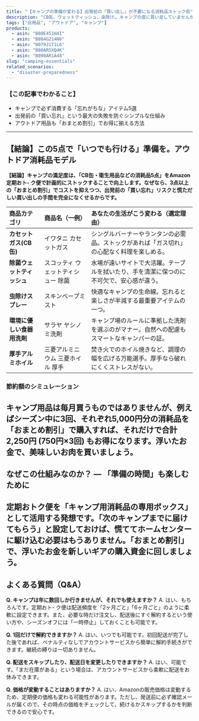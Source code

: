 ```yaml
---
title: "【キャンプの準備が変わる】出発前の「買い出し」が不要になる消耗品ストック術"
description: "CB缶、ウェットティッシュ、虫除け… キャンプの度に買い足していませんか？定期おト- ク便で「アウトドア消耗品」を計画的にストックし、出発前の慌ただしさを解消する新常識を提案します。"
tags: ["日用品", "アウトドア", "キャンプ"]
products:
  - asin: "B00E451H4I"
  - asin: "B084G214N6"
  - asin: "B079J1T1L6"
  - asin: "B00AR5XQ4K"
  - asin: "B000AR1A48"
slug: "camping-essentials"
related_scenarios:
  - "disaster-preparedness"
---
```

### 【この記事でわかること】
- キャンプで必ず消費する「忘れがちな」アイテム5選
- 出発前の「買い忘れ」という最大の失敗を防ぐシンプルな仕組み
- アウトドア用品も「おまとめ割引」でお得に揃える方法
---
## 【結論】この5点で「いつでも行ける」準備を。アウトドア消耗品モデル
**【結論】キャンプの満足度は、「CB缶・衛生用品などの消耗品5点」をAmazon定期おト- ク便で計画的にストックすることで向上します。なぜなら、3点以上の「おまとめ割引」でコストを抑えつつ、出発前の「買い忘れ」リスクと慌ただしい買い出しの手間を完全になくせるからです。**

| 商品カテゴリ | 商品名（一例） | あなたの生活がこう変わる（選定理由） |
| :--- | :--- | :--- |
| **カセットガス(CB缶)**| イワタニ カセットガス | シングルバーナーやランタンの必需品。ストックがあれば「ガス切れ」の心配なく料理を楽しめる。|
| **除菌ウェットティッシュ** | スコッティ ウェットティシュー 除菌 | 水場が遠いサイトで大活躍。テーブルを拭いたり、手を清潔に保つのに不可欠で、安心感が違う。|
| **虫除けスプレー** | スキンベープミスト | 快適なキャンプの生命線。忘れると楽しさが半減する最重要アイテムの一つ。|
| **環境に優しい食器用洗剤**| サラヤ ヤシノミ洗剤 | キャンプ場のルールに準拠した洗剤を選ぶのがマナー。自然への配慮もスマートなキャンパーの証。|
| **厚手アルミホイル** | 三菱アルミニウム 三菱ホイル 厚手 | 焚き火でのホイル焼きなど、調理の幅を広げる万能選手。厚手なら破れにくくストレスがない。|

### 節約額のシミュレーション
キャンプ用品は毎月買うものではありませんが、例えば**シーズン中に3回、それぞれ5,000円分の消耗品を「おまとめ割引」で購入**すれば、それだけで**合計2,250円 (750円×3回) もお得**になります。浮いたお金で、美味しいお肉を買いましょう。
---
## なぜこの仕組みなのか？ ― 「準備の時間」も楽しむために
定期おトク便を「キャンプ用消耗品の専用ボックス」として活用する発想です。「次のキャンプまでに届けてもらう」と設定しておけば、慌ててホームセンターに駆け込む必要はもうありません。「おまとめ割引」で、浮いたお金を新しいギアの購入資金に回しましょう。
---
## よくある質問（Q&A）
**Q. キャンプは年に数回しか行きませんが、それでも使えますか？**
A. はい、もちろんです。定期おト- ク便は配送頻度を「2ヶ月ごと」「6ヶ月ごと」のように柔軟に設定できます。また、必要な時だけ注文し、配送後にすぐ解約するという使い方や、シーズンオフには「一時停止」しておくことも可能です。

**Q. 1回だけで解約できますか？**
A. はい、いつでも可能です。初回配送が完了した後であれば、ペナルティなしでアカウントサービスから簡単に解約手続きができます。継続の縛りは一切ありません。

**Q. 配送をスキップしたり、配送日を変更したりできますか？**
A. はい、可能です。「まだ在庫がある」という場合は、アカウントサービスから柔軟に配送をお休みできます。

**Q. 価格が変動することはありますか？**
A. はい、Amazonの販売価格は変動するため、定期便の価格も変わる可能性があります。ただし、発送前に必ず確認メールが届くので、その時点の価格をチェックして、続けるかスキップするかを判断できるので安心です。